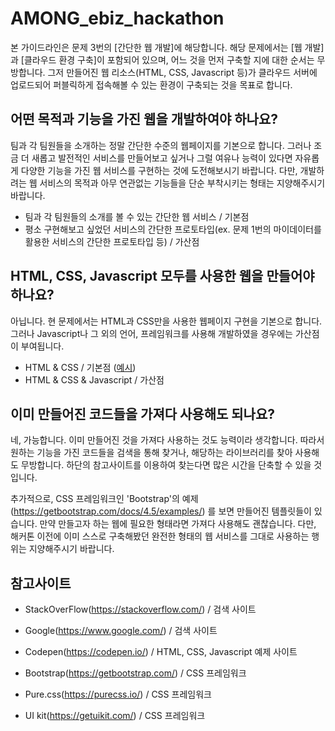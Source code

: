 # AMONG_ebiz_hackathon

본 가이드라인은 문제 3번의 [간단한 웹 개발]에 해당합니다. 해당 문제에서는 [웹 개발]과 [클라우드 환경 구축]이 포함되어 있으며, 어느 것을 먼저 구축할 지에 대한 순서는 무방합니다. 그저 만들어진 웹 리소스(HTML, CSS, Javascript 등)가 클라우드 서버에 업로드되어 퍼블릭하게 접속해볼 수 있는 환경이 구축되는 것을 목표로 합니다. 



## 어떤 목적과 기능을 가진 웹을 개발하여야 하나요?

팀과 각 팀원들을 소개하는 정말 간단한 수준의 웹페이지를 기본으로 합니다. 그러나 조금 더 새롭고 발전적인 서비스를 만들어보고 싶거나 그럴 여유나 능력이 있다면 자유롭게 다양한 기능을 가진 웹 서비스를 구현하는 것에 도전해보시기 바랍니다. 다만, 개발하려는 웹 서비스의 목적과 아무 연관없는 기능들을 단순 부착시키는 형태는 지양해주시기 바랍니다. 

- 팀과 각 팀원들의 소개를 볼 수 있는 간단한 웹 서비스 / 기본점
- 평소 구현해보고 싶었던 서비스의 간단한 프로토타입(ex. 문제 1번의 마이데이터를 활용한 서비스의 간단한 프로토타입 등) / 가산점



## HTML, CSS, Javascript 모두를 사용한 웹을 만들어야 하나요?

아닙니다. 현 문제에서는 HTML과 CSS만을 사용한 웹페이지 구현을 기본으로 합니다. 그러나 Javascript나 그 외의 언어, 프레임워크를 사용해 개발하였을 경우에는 가산점이 부여됩니다.

- HTML & CSS / 기본점 ([예시](/level_1/index.html))
- HTML & CSS & Javascript / 가산점



## 이미 만들어진 코드들을 가져다 사용해도 되나요?

네, 가능합니다. 이미 만들어진 것을 가져다 사용하는 것도 능력이라 생각합니다. 따라서 원하는 기능을 가진 코드들을 검색을 통해 찾거나, 해당하는 라이브러리를 찾아 사용해도 무방합니다. 하단의 참고사이트를 이용하여 찾는다면 많은 시간을 단축할 수 있을 것입니다.

추가적으로, CSS 프레임워크인 'Bootstrap'의 예제(https://getbootstrap.com/docs/4.5/examples/) 를 보면 만들어진 템플릿들이 있습니다. 만약 만들고자 하는 웹에 필요한 형태라면 가져다 사용해도 괜찮습니다. 다만, 해커톤 이전에 이미 스스로 구축해봤던 완전한 형태의 웹 서비스를 그대로 사용하는 행위는 지양해주시기 바랍니다.



## 참고사이트
- StackOverFlow(https://stackoverflow.com/) / 검색 사이트
- Google(https://www.google.com/) / 검색 사이트

- Codepen(https://codepen.io/) / HTML, CSS, Javascript 예제 사이트

- Bootstrap(https://getbootstrap.com/) / CSS 프레임워크
- Pure.css(https://purecss.io/) / CSS 프레임워크
- UI kit(https://getuikit.com/) / CSS 프레임워크

